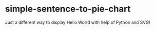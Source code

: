 # simple-sentence-to-pie-chart
Just a different way to display Hello World with help of Python and SVG!
